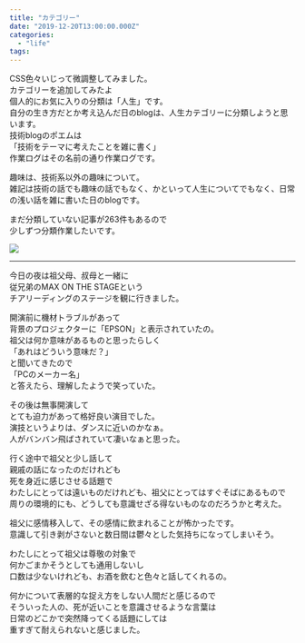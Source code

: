 ```yaml
---
title: "カテゴリー"
date: "2019-12-20T13:00:00.000Z"
categories: 
  - "life"
tags: 
---
```


CSS色々いじって微調整してみました。  
カテゴリーを追加してみたよ  
個人的にお気に入りの分類は「人生」です。  
自分の生き方だとか考え込んだ日のblogは、人生カテゴリーに分類しようと思います。  
技術blogのポエムは  
「技術をテーマに考えたことを雑に書く」  
作業ログはその名前の通り作業ログです。

趣味は、技術系以外の趣味について。  
雑記は技術の話でも趣味の話でもなく、かといって人生についてでもなく、日常の浅い話を雑に書いた日のblogです。

まだ分類していない記事が263件もあるので  
少しずつ分類作業したいです。

![](/images/スクリーンショット-2019-12-22-11.36.46.png)

* * *

今日の夜は祖父母、叔母と一緒に  
従兄弟のMAX ON THE STAGEという  
チアリーディングのステージを観に行きました。

開演前に機材トラブルがあって  
背景のプロジェクターに「EPSON」と表示されていたの。  
祖父は何か意味があるものと思ったらしく  
「あれはどういう意味だ？」  
と聞いてきたので  
「PCのメーカー名」  
と答えたら、理解したようで笑っていた。

その後は無事開演して  
とても迫力があって格好良い演目でした。  
演技というよりは、ダンスに近いのかなぁ。  
人がバンバン飛ばされていて凄いなぁと思った。

行く途中で祖父と少し話して  
親戚の話になったのだけれども  
死を身近に感じさせる話題で  
わたしにとっては遠いものだけれども、祖父にとってはすぐそばにあるもので  
周りの環境的にも、どうしても意識せざる得ないものなのだろうかと考えた。

祖父に感情移入して、その感情に飲まれることが怖かったです。  
意識して引き剥がさないと数日間は鬱々とした気持ちになってしまいそう。

わたしにとって祖父は尊敬の対象で  
何かごまかそうとしても通用しないし  
口数は少ないけれども、お酒を飲むと色々と話してくれるの。

何かについて表層的な捉え方をしない人間だと感じるので  
そういった人の、死が近いことを意識させるような言葉は  
日常のどこかで突然降ってくる話題にしては  
重すぎて耐えられないと感じました。
